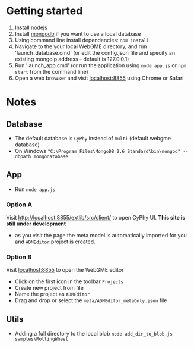 # Getting started #

1. Install [nodejs](http://nodejs.org/download/)
2. Install [mongodb](http://www.mongodb.org/downloads) if you want to use a local database
3. Using command line install dependencies: `npm install`
4. Navigate to the your local WebGME directory, and run 'launch_database.cmd' (or edit the config.json file and specify an existing mongoip address - default is 127.0.0.1)
5. Run 'launch_app.cmd' (or run the application using `node app.js` or `npm start` from the command line)
6. Open a web browser and visit [localhost:8855](http://localhost:8855) using Chrome or Safari

<!---
4. Run the application by `node app.js` or `npm start`
-->

# Notes #

## Database ##
- The default database is `CyPhy` instead of `multi` (default webgme database)
- On Windows `"C:\Program Files\MongoDB 2.6 Standard\bin\mongod" --dbpath mongodatabase`

## App ##
- Run `node app.js`

### Option A ###
Visit [http://localhost:8855/extlib/src/client/](http://localhost:8855/extlib/src/client/) to open CyPhy UI. __This site is still under  development__
- as you visit the page the meta model is automatically imported for you and `ADMEditor` project is created.

### Option B ###
Visit [localhost:8855](http://localhost:8855) to open the WebGME editor
- Click on the first icon in the toolbar `Projects`
- Create new project from file
- Name the project as `ADMEditor`
- Drag and drop or select the `meta/ADMEditor_metaOnly.json` file

## Utils ##
- Adding a full directory to the local blob `node add_dir_to_blob.js samples\RollingWheel`





